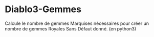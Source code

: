 # Diablo3-Gemmes

Calcule le nombre de gemmes Marquises nécessaires pour créer un nombre de gemmes Royales Sans Défaut donné.
(en python3)
